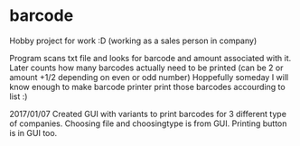 # barcode

Hobby project for work :D
(working as a sales person in company)

Program scans txt file and looks for barcode and amount associated with it.
Later counts how many barcodes actually need to be printed (can be 2 or amount +1/2 depending on even or odd number)
Hoppefully someday I will know enough to make barcode printer print those barcodes accourding to list :)


2017/01/07
Created GUI with variants to print barcodes for 3 different type of companies. Choosing file and choosingtype is from GUI.
Printing button is in GUI too.
